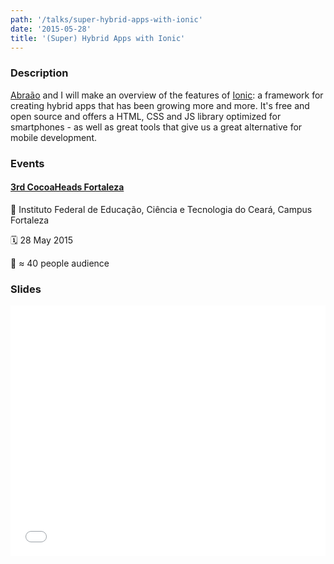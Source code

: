 ```yaml
---
path: '/talks/super-hybrid-apps-with-ionic'
date: '2015-05-28'
title: '(Super) Hybrid Apps with Ionic'
---
```


### Description

[Abraão](https://github.com/AbraaoAlves) and I will make an overview of the features of [Ionic](http://ionicframework.com/): a framework for creating hybrid apps that has been growing more and more. It's free and open source and offers a HTML, CSS and JS library optimized for smartphones - as well as great tools that give us a great alternative for mobile development.

### Events

#### [3rd CocoaHeads Fortaleza](http://www.cocoaheads.com.br/agendas/detalhes/79/)

📍 Instituto Federal de Educação, Ciência e Tecnologia do Ceará, Campus Fortaleza

🗓️ 28 May 2015

👥 ≈ 40 people audience

### Slides

<div style="left: 0; width: 100%; height: 0; position: relative; padding-bottom: 79.5798%;"><iframe src="//speakerdeck.com/player/120c641956534823a429baf8f41a3e6a" style="border: 0; top: 0; left: 0; width: 100%; height: 100%; position: absolute;" allowfullscreen scrolling="no"></iframe></div>
